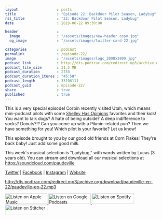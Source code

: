 ```yaml
---
layout                  : posts
title                   : "Episode 22: Backdoor Pilot Season, Ladybug"
rss_title               : "22: Backdoor Pilot Season, Ladybug"
date                    : 2019-06-22 09:30:00

header                  : 
  image                 : "/assets/images/new-header copy.jpg"
  og_image              : "/assets/images/twitter-card-22.jpg"

categories              : podcast
permalink               : /episode-22/
image                   : "/assets/images/logo_2000x2000.jpg"
podcast_link            : http://dts.podtrac.com/redirect.mp3/archive.org/download/paudeville-ep-22/paudeville-ep-22.mp3
podcast_file_size       : 31.5 MB
podcast_duration        : 2758
podcast_duration_itunes : "45:58"
podcast_length          : 33106111
podcast_guid            : episode-22/
share                   : true
published               : true 
---
```

This is a very special episode! Corbin recently visited Utah, which means mini-podcast pilots with some <a href="https://www.shelleyhasopinions.com/">Shelley Has Opinions</a> favorites and their kids!
You want to talk dogs? A hate of being outside? A deep indifference to socks? Donuts?!? Can you come up with a Pikmin-related pun? Then we have something for you!
Which pilot is your favorite? Let us know!

This episode brought to you by our good old friends at Corn Flakes! They're back baby! Just add some good milk.

This week's musical selection is "Ladybug," with words written by Lucas (3 years old). You can stream and download all our musical selections at <a href="https://soundcloud.com/paudeville">https://soundcloud.com/paudeville</a>

<a href="https://twitter.com/paudeville">Twitter</a> | <a href="https://www.facebook.com/paudeville">Facebook</a> | <a href="https://www.instagram.com/paudevilleshow/">Instagram</a> | <a href="https://paudeville.com/">Website</a>

http://dts.podtrac.com/redirect.mp3/archive.org/download/paudeville-ep-22/paudeville-ep-22.mp3

<a href="https://itunes.apple.com/us/podcast/paudeville/id1450915591">
	<img src='{{ site.url }}{{ site.baseurl }}/assets/images/US_UK_Apple_Podcasts_Listen_Badge_RGB_140x34.png' width='140px' height='34' alt='Listen on Apple Music'/>
</a>
<a href="https://play.google.com/music/m/Igre2ostm2ltqiq4sabzzrl5jcy?t=Paudeville">
	<img src='{{ site.url }}{{ site.baseurl }}/assets/images/google_podcasts_badge_140x34.png' width='140px' height='34' alt='Listen on Google Podcasts'/>
</a>
<a href="https://open.spotify.com/show/4q5RNUUtU4XFqsymP7dcTw">
	<img src='{{ site.url }}{{ site.baseurl }}/assets/images/Spotify_Listen_Badge_RGB_140x34.png' width='140px' height='34' alt='Listen on Spotify'/>
</a>
<a href="https://www.stitcher.com/s?fid=363388&refid=stpr">
	<img src='{{ site.url }}{{ site.baseurl }}/assets/images/Stitcher_Listen_Badge_Color_Dark_BG_140x34.png' width='140px' height='34' alt='Listen on Stitcher'/>
</a>
